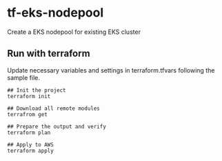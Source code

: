 # tf-eks-nodepool
Create a EKS nodepool for existing EKS cluster

## Run with terraform

Update necessary variables and settings in terraform.tfvars following the sample file.

```
## Init the project
terraform init

## Download all remote modules
terrafrom get

## Prepare the output and verify
terraform plan

## Apply to AWS
terraform apply
```
